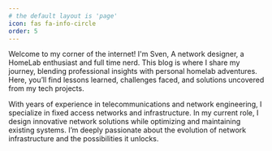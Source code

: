 ```yaml
---
# the default layout is 'page'
icon: fas fa-info-circle
order: 5
---
```


Welcome to my corner of the internet! I'm Sven, A network designer, a HomeLab enthusiast and full time nerd. This blog is where I share my journey, blending professional insights with personal homelab adventures. Here, you’ll find lessons learned, challenges faced, and solutions uncovered from my tech projects.

With years of experience in telecommunications and network engineering, I specialize in fixed access networks and infrastructure. In my current role, I design innovative network solutions while optimizing and maintaining existing systems. I’m deeply passionate about the evolution of network infrastructure and the possibilities it unlocks.
